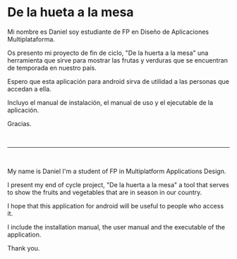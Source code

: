 # De la hueta a la mesa

Mi nombre es Daniel soy estudiante de FP en Diseño de Aplicaciones Multiplataforma.

Os presento mi proyecto de fin de ciclo, "De la huerta a la mesa" una herramienta que sirve para mostrar las frutas y verduras que se encuentran de temporada en nuestro país.

Espero que esta aplicación para android sirva de utilidad a las personas que accedan a ella.

Incluyo el manual de instalación, el manual de uso y el ejecutable de la aplicación.

Gracias.

<br>

 ---

<br>

My name is Daniel I'm a student of FP in Multiplatform Applications Design.

I present my end of cycle project, "De la huerta a la mesa" a tool that serves to show the fruits and vegetables that are in season in our country.

I hope that this application for android will be useful to people who access it.

I include the installation manual, the user manual and the executable of the application.

Thank you.